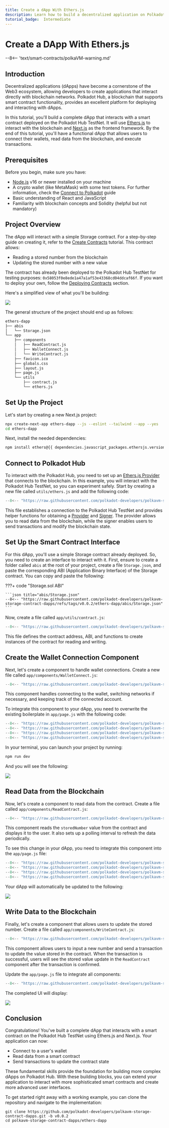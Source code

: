 ```yaml
---
title: Create a dApp With Ethers.js
description: Learn how to build a decentralized application on Polkadot Hub using Ethers.js and Next.js by creating a simple dApp that interacts with a smart contract.
tutorial_badge:  Intermediate
---
```


# Create a DApp With Ethers.js

--8<-- 'text/smart-contracts/polkaVM-warning.md'

## Introduction

Decentralized applications (dApps) have become a cornerstone of the Web3 ecosystem, allowing developers to create applications that interact directly with blockchain networks. Polkadot Hub, a blockchain that supports smart contract functionality, provides an excellent platform for deploying and interacting with dApps.

In this tutorial, you'll build a complete dApp that interacts with a smart contract deployed on the Polkadot Hub TestNet. It will use [Ethers.js](/develop/smart-contracts/libraries/ethers-js) to interact with the blockchain and [Next.js](https://nextjs.org/) as the frontend framework. By the end of this tutorial, you'll have a functional dApp that allows users to connect their wallets, read data from the blockchain, and execute transactions.

## Prerequisites

Before you begin, make sure you have:

- [Node.js](https://nodejs.org/en) v16 or newer installed on your machine
- A crypto wallet (like MetaMask) with some test tokens. For further information, check the [Connect to Polkadot](/develop/smart-contracts/connect-to-polkadot) guide
- Basic understanding of React and JavaScript
- Familiarity with blockchain concepts and Solidity (helpful but not mandatory)

## Project Overview

The dApp will interact with a simple Storage contract. For a step-by-step guide on creating it, refer to the [Create Contracts](/tutorials/smart-contracts/launch-your-first-project/create-contracts) tutorial. This contract allows:

- Reading a stored number from the blockchain
- Updating the stored number with a new value

The contract has already been deployed to the Polkadot Hub TestNet for testing purposes: `0x58053f0e8ede1a47a1af53e43368cd04ddcaf66f`. If you want to deploy your own, follow the [Deploying Contracts](/develop/smart-contracts/dev-environments/remix/#deploying-contracts) section.

Here's a simplified view of what you'll be building:

![](/images/tutorials/smart-contracts/launch-your-first-project/create-dapp-ethers-js/create-dapp-ethers-js-1.webp)

The general structure of the project should end up as follows:

```bash
ethers-dapp
├── abis
│   └── Storage.json
└── app
    ├── components
    │   ├── ReadContract.js
    │   ├── WalletConnect.js
    │   └── WriteContract.js
    ├── favicon.ico
    ├── globals.css
    ├── layout.js
    ├── page.js
    └── utils
        ├── contract.js
        └── ethers.js
```

## Set Up the Project

Let's start by creating a new Next.js project:

```bash
npx create-next-app ethers-dapp --js --eslint --tailwind --app --yes
cd ethers-dapp
```

Next, install the needed dependencies:

```bash
npm install ethers@{{ dependencies.javascript_packages.ethersjs.version }}
```

## Connect to Polkadot Hub

To interact with the Polkadot Hub, you need to set up an [Ethers.js Provider](/develop/smart-contracts/libraries/ethers-js/#set-up-the-ethersjs-provider) that connects to the blockchain. In this example, you will interact with the Polkadot Hub TestNet, so you can experiment safely. Start by creating a new file called `utils/ethers.js` and add the following code:

```javascript title="app/utils/ethers.js"
--8<-- "https://raw.githubusercontent.com/polkadot-developers/polkavm-storage-contract-dapps/refs/tags/v0.0.2/ethers-dapp/app/utils/ethers.js"
```

This file establishes a connection to the Polkadot Hub TestNet and provides helper functions for obtaining a [Provider](https://docs.ethers.org/v5/api/providers/provider/) and [Signer](https://docs.ethers.org/v5/api/signer/). The provider allows you to read data from the blockchain, while the signer enables users to send transactions and modify the blockchain state.

## Set Up the Smart Contract Interface

For this dApp, you'll use a simple Storage contract already deployed. So, you need to create an interface to interact with it. First, ensure to create a folder called `abis` at the root of your project, create a file `Storage.json`, and paste the corresponding ABI (Application Binary Interface) of the Storage contract. You can copy and paste the following:

???+ code "Storage.sol ABI"

    ```json title="abis/Storage.json"
    --8<-- "https://raw.githubusercontent.com/polkadot-developers/polkavm-storage-contract-dapps/refs/tags/v0.0.2/ethers-dapp/abis/Storage.json"
    ```

Now, create a file called `app/utils/contract.js`:

```javascript title="app/utils/contract.js"
--8<-- "https://raw.githubusercontent.com/polkadot-developers/polkavm-storage-contract-dapps/refs/tags/v0.0.2/ethers-dapp/app/utils/contract.js"
```

This file defines the contract address, ABI, and functions to create instances of the contract for reading and writing.

## Create the Wallet Connection Component

Next, let's create a component to handle wallet connections. Create a new file called `app/components/WalletConnect.js`:

```javascript title="app/components/WalletConnect.js"
--8<-- "https://raw.githubusercontent.com/polkadot-developers/polkavm-storage-contract-dapps/refs/tags/v0.0.2/ethers-dapp/app/components/WalletConnect.js"
```

This component handles connecting to the wallet, switching networks if necessary, and keeping track of the connected account. 

To integrate this component to your dApp, you need to overwrite the existing boilerplate in `app/page.js` with the following code:

```javascript title="app/page.js"
--8<-- "https://raw.githubusercontent.com/polkadot-developers/polkavm-storage-contract-dapps/refs/tags/v0.0.2/ethers-dapp/app/page.js::1"
--8<-- "https://raw.githubusercontent.com/polkadot-developers/polkavm-storage-contract-dapps/refs/tags/v0.0.2/ethers-dapp/app/page.js:2:5"
--8<-- "https://raw.githubusercontent.com/polkadot-developers/polkavm-storage-contract-dapps/refs/tags/v0.0.2/ethers-dapp/app/page.js:8:21"
--8<-- "https://raw.githubusercontent.com/polkadot-developers/polkavm-storage-contract-dapps/refs/tags/v0.0.2/ethers-dapp/app/page.js:24:26"
```

In your terminal, you can launch your project by running:

```bash
npm run dev
```

And you will see the following:

![](/images/tutorials/smart-contracts/launch-your-first-project/create-dapp-ethers-js/create-dapp-ethers-js-2.webp)

## Read Data from the Blockchain

Now, let's create a component to read data from the contract. Create a file called `app/components/ReadContract.js`:

```javascript title="app/components/ReadContract.js"
--8<-- "https://raw.githubusercontent.com/polkadot-developers/polkavm-storage-contract-dapps/refs/tags/v0.0.2/ethers-dapp/app/components/ReadContract.js"
```

This component reads the `storedNumber` value from the contract and displays it to the user. It also sets up a polling interval to refresh the data periodically.

To see this change in your dApp, you need to integrate this component into the `app/page.js` file:

```javascript title="app/page.js"
--8<-- "https://raw.githubusercontent.com/polkadot-developers/polkavm-storage-contract-dapps/refs/tags/v0.0.2/ethers-dapp/app/page.js::1"
--8<-- "https://raw.githubusercontent.com/polkadot-developers/polkavm-storage-contract-dapps/refs/tags/v0.0.2/ethers-dapp/app/page.js:2:6"
--8<-- "https://raw.githubusercontent.com/polkadot-developers/polkavm-storage-contract-dapps/refs/tags/v0.0.2/ethers-dapp/app/page.js:8:22"
--8<-- "https://raw.githubusercontent.com/polkadot-developers/polkavm-storage-contract-dapps/refs/tags/v0.0.2/ethers-dapp/app/page.js:24:26"
```

Your dApp will automatically be updated to the following:

![](/images/tutorials/smart-contracts/launch-your-first-project/create-dapp-ethers-js/create-dapp-ethers-js-3.webp)

## Write Data to the Blockchain

Finally, let's create a component that allows users to update the stored number. Create a file called `app/components/WriteContract.js`:

```javascript title="app/components/WriteContract.js"
--8<-- "https://raw.githubusercontent.com/polkadot-developers/polkavm-storage-contract-dapps/refs/tags/v0.0.2/ethers-dapp/app/components/WriteContract.js"
```

This component allows users to input a new number and send a transaction to update the value stored in the contract. When the transaction is successful, users will see the stored value update in the `ReadContract` component after the transaction is confirmed.

Update the `app/page.js` file to integrate all components:

```javascript title="app/page.js"
--8<-- "https://raw.githubusercontent.com/polkadot-developers/polkavm-storage-contract-dapps/refs/tags/v0.0.2/ethers-dapp/app/page.js"
```

The completed UI will display:

![](/images/tutorials/smart-contracts/launch-your-first-project/create-dapp-ethers-js/create-dapp-ethers-js-4.webp)

## Conclusion

Congratulations! You've built a complete dApp that interacts with a smart contract on the Polkadot Hub TestNet using Ethers.js and Next.js. Your application can now:

- Connect to a user's wallet
- Read data from a smart contract
- Send transactions to update the contract state

These fundamental skills provide the foundation for building more complex dApps on Polkadot Hub. With these building blocks, you can extend your application to interact with more sophisticated smart contracts and create more advanced user interfaces.

To get started right away with a working example, you can clone the repository and navigate to the implementation:

```
git clone https://github.com/polkadot-developers/polkavm-storage-contract-dapps.git -b v0.0.2
cd polkavm-storage-contract-dapps/ethers-dapp
```